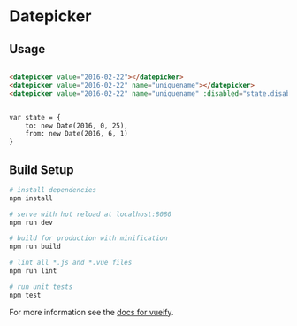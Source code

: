 # Datepicker

## Usage
``` html

<datepicker value="2016-02-22"></datepicker>
<datepicker value="2016-02-22" name="uniquename"></datepicker>
<datepicker value="2016-02-22" name="uniquename" :disabled="state.disabled"></datepicker>


var state = {
    to: new Date(2016, 0, 25),
    from: new Date(2016, 6, 1)    
}

```


## Build Setup

``` bash
# install dependencies
npm install

# serve with hot reload at localhost:8080
npm run dev

# build for production with minification
npm run build

# lint all *.js and *.vue files
npm run lint

# run unit tests
npm test
```

For more information see the [docs for vueify](https://github.com/vuejs/vueify).

